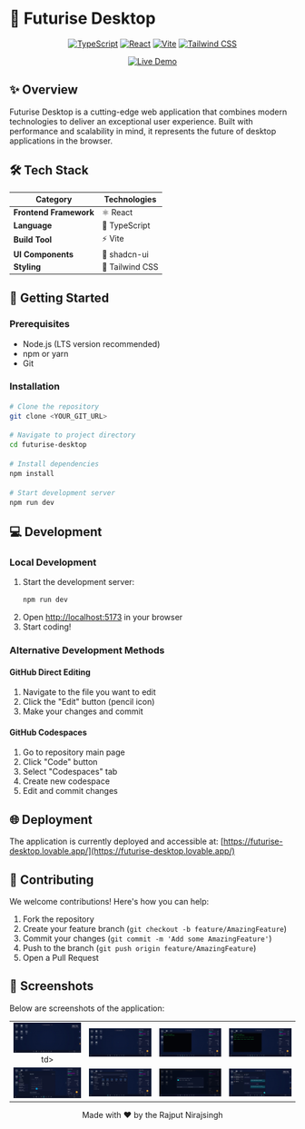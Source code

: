# 🚀 Futurise Desktop

<div align="center">

[![TypeScript](https://img.shields.io/badge/TypeScript-007ACC?style=for-the-badge&logo=typescript&logoColor=white)](https://www.typescriptlang.org/)
[![React](https://img.shields.io/badge/React-20232A?style=for-the-badge&logo=react&logoColor=61DAFB)](https://reactjs.org/)
[![Vite](https://img.shields.io/badge/Vite-646CFF?style=for-the-badge&logo=vite&logoColor=white)](https://vitejs.dev/)
[![Tailwind CSS](https://img.shields.io/badge/Tailwind_CSS-38B2AC?style=for-the-badge&logo=tailwind-css&logoColor=white)](https://tailwindcss.com/)

[![Live Demo](https://img.shields.io/badge/Live%20Demo-000000?style=for-the-badge&logo=vercel&logoColor=white)](https://futurise-desktop.lovable.app/)

</div>

## ✨ Overview

Futurise Desktop is a cutting-edge web application that combines modern technologies to deliver an exceptional user experience. Built with performance and scalability in mind, it represents the future of desktop applications in the browser.

## 🛠️ Tech Stack

<div align="center">

| Category | Technologies |
|----------|--------------|
| **Frontend Framework** | ⚛️ React |
| **Language** | 📘 TypeScript |
| **Build Tool** | ⚡️ Vite |
| **UI Components** | 🎨 shadcn-ui |
| **Styling** | 🎯 Tailwind CSS |

</div>

## 🚀 Getting Started

### Prerequisites

- Node.js (LTS version recommended)
- npm or yarn
- Git

### Installation

```bash
# Clone the repository
git clone <YOUR_GIT_URL>

# Navigate to project directory
cd futurise-desktop

# Install dependencies
npm install

# Start development server
npm run dev
```

## 💻 Development

### Local Development

1. Start the development server:
   ```bash
   npm run dev
   ```
2. Open [http://localhost:5173](http://localhost:5173) in your browser
3. Start coding!

### Alternative Development Methods

#### GitHub Direct Editing
1. Navigate to the file you want to edit
2. Click the "Edit" button (pencil icon)
3. Make your changes and commit

#### GitHub Codespaces
1. Go to repository main page
2. Click "Code" button
3. Select "Codespaces" tab
4. Create new codespace
5. Edit and commit changes

## 🌐 Deployment

The application is currently deployed and accessible at:
[https://futurise-desktop.lovable.app/](https://futurise-desktop.lovable.app/)

## 🤝 Contributing

We welcome contributions! Here's how you can help:

1. Fork the repository
2. Create your feature branch (`git checkout -b feature/AmazingFeature`)
3. Commit your changes (`git commit -m 'Add some AmazingFeature'`)
4. Push to the branch (`git push origin feature/AmazingFeature`)
5. Open a Pull Request

## 📸 Screenshots

Below are screenshots of the application:

<div align="center"> 
  <table>
    <tr>
      <td align="center"><img src="Screenshot/1.jpeg" alt="Screenshot 1" width="200"/><br/>td>
      <td align="center"><img src="Screenshot/2.jpeg" alt="Screenshot 2" width="200"/><br/></td>
      <td align="center"><img src="Screenshot/3.jpeg" alt="Screenshot 3" width="200"/><br/></td>
      <td align="center"><img src="Screenshot/4.jpeg" alt="Screenshot 4" width="200"/><br/></td>
    </tr>
    <tr>
      <td align="center"><img src="Screenshot/5.jpeg" alt="Screenshot 5" width="200"/><br/></td>
      <td align="center"><img src="Screenshot/6.jpeg" alt="Screenshot 6" width="200"/><br/></td>
      <td align="center"><img src="Screenshot/7.jpeg" alt="Screenshot 7" width="200"/><br/></td>
      <td align="center"><img src="Screenshot/8.jpeg" alt="Screenshot 8" width="200"/><br/></td>
    </tr>
  </table>
</div>

<div align="center">
Made with ❤️ by the Rajput Nirajsingh
</div>
